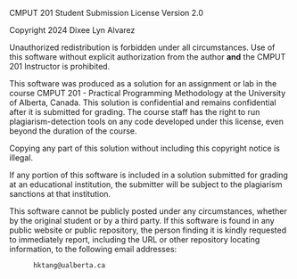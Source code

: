 CMPUT 201 Student Submission License
Version 2.0

Copyright 2024 Dixee Lyn Alvarez

Unauthorized redistribution is forbidden under all circumstances. Use of this
software without explicit authorization from the author **and** the CMPUT 201
Instructor is prohibited.

This software was produced as a solution for an assignment or lab in the course
CMPUT 201 - Practical Programming Methodology at the University of
Alberta, Canada. This solution is confidential and remains confidential 
after it is submitted for grading. The course staff has the right to 
run plagiarism-detection tools on any code developed under this license, 
even beyond the duration of the course.

Copying any part of this solution without including this copyright notice
is illegal.

If any portion of this software is included in a solution submitted for
grading at an educational institution, the submitter will be subject to
the plagiarism sanctions at that institution.

This software cannot be publicly posted under any circumstances, whether by
the original student or by a third party.
If this software is found in any public website or public repository, the
person finding it is kindly requested to immediately report, including 
the URL or other repository locating information, to the following email
addresses:

          hktang@ualberta.ca

